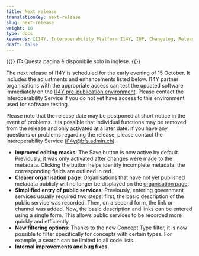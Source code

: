 ```yaml
---
title: Next release
translationKey: next-release
slug: next-release
weight: 10
type: docs
keywords: [I14Y, Interoperability Platform I14Y, IOP, Changelog, Releases, Versions, Software Development]
draft: false
---
```


{{<alert title="Language" color="warning">}}
__IT:__ Questa pagina è disponibile solo in inglese.
{{</alert>}}

The next release of I14Y is scheduled for the early evening of 15 October. It includes the adjustments and enhancements listed below. I14Y partner organisations with the appropriate access can test the updated software immediately on the [I14Y pre-publication environment](https://input.i14y-a.admin.ch). Please contact the Interoperability Service if you do not yet have access to this environment used for software testing.
 
Please note that the release date may be postponed at short notice in the event of problems. It is possible that individual functions may be removed from the release and only activated at a later date. If you have any questions or problems regarding the release, please contact the Interoperability Service ([i14y@bfs.admin.ch](mailto:i14y@bfs.admin.ch)).

- **Improved editing masks**: The Save button is now active by default. Previously, it was only activated after changes were made to the metadata. Clicking the button helps identify incomplete metadata: the corresponding fields are outlined in red. 
- **Clearer organisation page**: Organisations that have not yet published metadata publicly will no longer be displayed on the [organisation page](https://www.i14y.admin.ch/de/organisations).
- **Simplified entry of public services**: Previously, entering government services usually required two steps: first, the basic description of the public service was recorded. Then, on a second form, the link or channel was added. Now, the basic description and links can be entered using a single form. This allows public services to be recorded more quickly and efficiently. 
- **New filtering options**: Thanks to the new Concept Type filter, it is now possible to filter specifically for concepts with certain types. For example, a search can be limited to all code lists. 
- **Internal improvements and bug fixes**